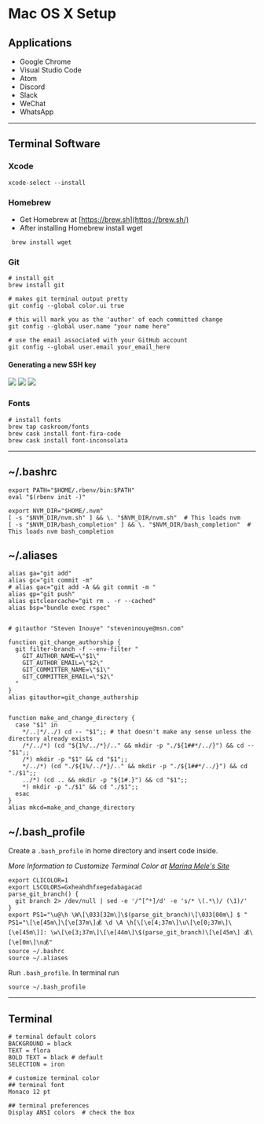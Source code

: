 # Mac OS X Setup

## Applications

-   Google Chrome
-   Visual Studio Code
-   Atom
-   Discord
-   Slack
-   WeChat
-   WhatsApp

---

## Terminal Software

### Xcode

```
xcode-select --install
```

### Homebrew

-   Get Homebrew at [https://brew.sh](https://brew.sh/)
-   After installing Homebrew install wget

```
 brew install wget
```

### Git

```
# install git
brew install git

# makes git terminal output pretty
git config --global color.ui true

# this will mark you as the 'author' of each committed change
git config --global user.name "your name here"

# use the email associated with your GitHub account
git config --global user.email your_email_here
```

#### Generating a new SSH key

![](ssh_key_gen.png)
![](new_ssh_agent.png)
![](add_gh_ssh_key.png)

### Fonts

```
# install fonts
brew tap caskroom/fonts
brew cask install font-fira-code
brew cask install font-inconsolata
```

---

## ~/.bashrc
```
export PATH="$HOME/.rbenv/bin:$PATH"
eval "$(rbenv init -)"

export NVM_DIR="$HOME/.nvm"
[ -s "$NVM_DIR/nvm.sh" ] && \. "$NVM_DIR/nvm.sh"  # This loads nvm
[ -s "$NVM_DIR/bash_completion" ] && \. "$NVM_DIR/bash_completion"  # This loads nvm bash_completion
```

## ~/.aliases
```
alias ga="git add"
alias gc="git commit -m"
# alias gac="git add -A && git commit -m "
alias gp="git push"
alias gitclearcache="git rm . -r --cached"
alias bsp="bundle exec rspec"


# gitauthor "Steven Inouye" "steveninouye@msn.com"

function git_change_authorship {
  git filter-branch -f --env-filter "
    GIT_AUTHOR_NAME=\"$1\"
    GIT_AUTHOR_EMAIL=\"$2\"
    GIT_COMMITTER_NAME=\"$1\"
    GIT_COMMITTER_EMAIL=\"$2\"
  "
}
alias gitauthor=git_change_authorship


function make_and_change_directory {
  case "$1" in
    */..|*/../) cd -- "$1";; # that doesn't make any sense unless the directory already exists
    /*/../*) (cd "${1%/../*}/.." && mkdir -p "./${1##*/../}") && cd -- "$1";;
    /*) mkdir -p "$1" && cd "$1";;
    */../*) (cd "./${1%/../*}/.." && mkdir -p "./${1##*/../}") && cd "./$1";;
    ../*) (cd .. && mkdir -p "${1#.}") && cd "$1";;
    *) mkdir -p "./$1" && cd "./$1";;
  esac
}
alias mkcd=make_and_change_directory
```

## ~/.bash_profile

Create a `.bash_profile` in home directory and insert code inside.

_More Information to Customize Terminal Color at [Marina Mele's Site](http://www.marinamele.com/2014/05/customize-colors-of-your-terminal-in-mac-os-x.html)_

```
export CLICOLOR=1
export LSCOLORS=Gxheahdhfxegedabagacad
parse_git_branch() {
  git branch 2> /dev/null | sed -e '/^[^*]/d' -e 's/* \(.*\)/ (\1)/'
}
export PS1="\u@\h \W\[\033[32m\]\$(parse_git_branch)\[\033[00m\] $ "
PS1="\[\e[45m\]\[\e[37m\]💰 \d \A \h[\[\e[4;37m\]\u\[\e[0;37m\]\[\e[45m\]]: \w\[\e[3;37m\]\[\e[44m\]\$(parse_git_branch)\[\e[45m\] 💰\[\e[0m\]\n💰"
source ~/.bashrc
source ~/.aliases
```

Run `.bash_profile`. In terminal run

```
source ~/.bash_profile
```

---

## Terminal

```
# terminal default colors
BACKGROUND = black
TEXT = flora
BOLD TEXT = black # default
SELECTION = iron

# customize terminal color
## terminal font
Monaco 12 pt

## terminal preferences
Display ANSI colors  # check the box
```
